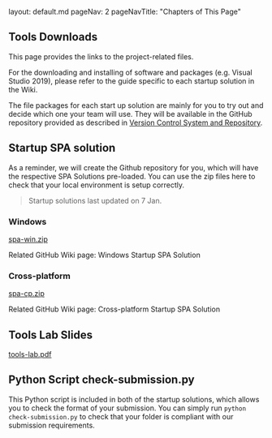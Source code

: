 <br>

<frontmatter>
  layout: default.md
  pageNav: 2
  pageNavTitle: "Chapters of This Page"
</frontmatter>

## Tools Downloads

This page provides the links to the project-related files.

For the downloading and installing of software and packages (e.g. Visual Studio 2019), please refer to the guide specific to each startup solution in the Wiki.

The file packages for each start up solution are mainly for you to try out and decide which one your team will use. They will be available in the GitHub repository provided as described in [Version Control System and Repository](../tools/version-control-repository.html).

## Startup SPA solution

As a reminder, we will create the Github repository for you, which will have the respective SPA Solutions pre-loaded. You can use the zip files here to check that your local environment is setup correctly.

> Startup solutions last updated on 7 Jan.

### Windows

[spa-win.zip](../../archive/spa-win-2022-Jan-07.zip)

Related GitHub Wiki page: Windows Startup SPA Solution

### Cross-platform

[spa-cp.zip](../../archive/spa-cp-2022-Jan-07.zip)

Related GitHub Wiki page: Cross-platform Startup SPA Solution

## Tools Lab Slides

[tools-lab.pdf](../../tools-lab-slides/tools-lab.pdf)

## Python Script check-submission.py

This Python script is included in both of the startup solutions, which allows you to check the format of your submission. You can simply run `python check-submission.py` to check that your folder is compliant with our submission requirements.
